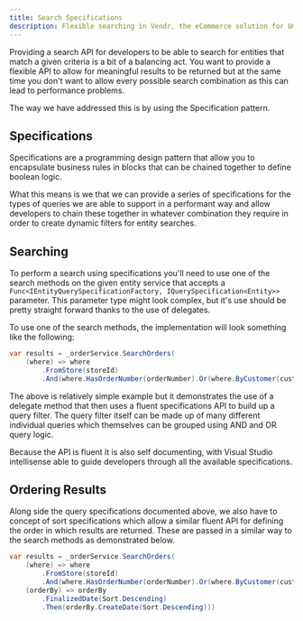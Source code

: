 ```yaml
---
title: Search Specifications
description: Flexible searching in Vendr, the eCommerce solution for Umbraco
---
```


Providing a search API for developers to be able to search for entities that match a given criteria is a bit of a balancing act. You want to provide a flexible API to allow for meaningful results to be returned but at the same time you don't want to allow every possible search combination as this can lead to performance problems.

The way we have addressed this is by using the Specification pattern.

## Specifications

Specifications are a programming design pattern that allow you to encapsulate business rules in blocks that can be chained together to define boolean logic.

What this means is we that we can provide a series of specifications for the types of queries we are able to support in a performant way and allow developers to chain these together in whatever combination they require in order to create dynamic filters for entity searches.

## Searching

To perform a search using specifications you'll need to use one of the search methods on the given entity service that accepts a `Func<IEntityQuerySpecificationFactory, IQuerySpecification<Entity>>` parameter. This parameter type might look complex, but it's use should be pretty straight forward thanks to the use of delegates.

To use one of the search methods, the implementation will look something like the following:

````csharp
var results = _orderService.SearchOrders(
    (where) => where
        .FromStore(storeId)
        .And(where.HasOrderNumber(orderNumber).Or(where.ByCustomer(customerEmail))))
````

The above is relatively simple example but it demonstrates the use of a delegate method that then uses a fluent specifications API to build up a query filter. The query filter itself can be made up of many different individual queries which themselves can be grouped using AND and OR query logic.

Because the API is fluent it is also self documenting, with Visual Studio intellisense able to guide developers through all the available specifications.

## Ordering Results

Along side the query specifications documented above, we also have to concept of sort specifications which allow a similar fluent API for defining the order in which results are returned. These are passed in a similar way to the search methods as demonstrated below.

````csharp
var results = _orderService.SearchOrders(
    (where) => where
        .FromStore(storeId)
        .And(where.HasOrderNumber(orderNumber).Or(where.ByCustomer(customerEmail))),
    (orderBy) => orderBy
        .FinalizedDate(Sort.Descending)
        .Then(orderBy.CreateDate(Sort.Descending)))
````